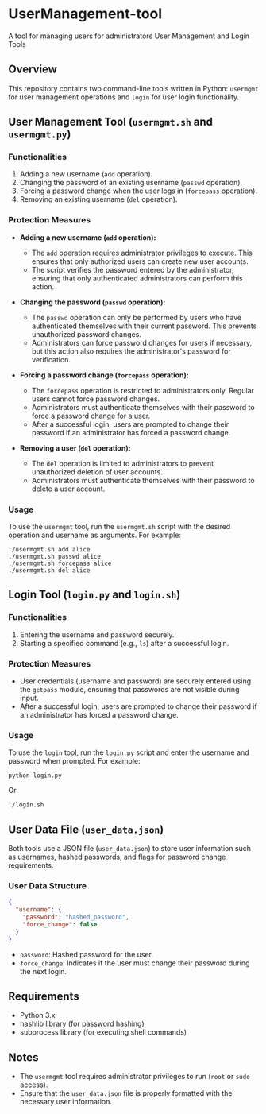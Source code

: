 # UserManagement-tool
A tool for managing users for administrators
 User Management and Login Tools

## Overview

This repository contains two command-line tools written in Python: `usermgmt` for user management operations and `login` for user login functionality.

## User Management Tool (`usermgmt.sh` and `usermgmt.py`)

### Functionalities

1. Adding a new username (`add` operation).
2. Changing the password of an existing username (`passwd` operation).
3. Forcing a password change when the user logs in (`forcepass` operation).
4. Removing an existing username (`del` operation).

### Protection Measures

- **Adding a new username (`add` operation):**
  - The `add` operation requires administrator privileges to execute. This ensures that only authorized users can create new user accounts.
  - The script verifies the password entered by the administrator, ensuring that only authenticated administrators can perform this action.

- **Changing the password (`passwd` operation):**
  - The `passwd` operation can only be performed by users who have authenticated themselves with their current password. This prevents unauthorized password changes.
  - Administrators can force password changes for users if necessary, but this action also requires the administrator's password for verification.

- **Forcing a password change (`forcepass` operation):**
  - The `forcepass` operation is restricted to administrators only. Regular users cannot force password changes.
  - Administrators must authenticate themselves with their password to force a password change for a user.
  - After a successful login, users are prompted to change their password if an administrator has forced a password change.

- **Removing a user (`del` operation):**
  - The `del` operation is limited to administrators to prevent unauthorized deletion of user accounts.
  - Administrators must authenticate themselves with their password to delete a user account.

### Usage

To use the `usermgmt` tool, run the `usermgmt.sh` script with the desired operation and username as arguments. For example:
```
./usermgmt.sh add alice
./usermgmt.sh passwd alice
./usermgmt.sh forcepass alice
./usermgmt.sh del alice
```

## Login Tool (`login.py` and `login.sh`)

### Functionalities

1. Entering the username and password securely.
2. Starting a specified command (e.g., `ls`) after a successful login.

### Protection Measures

- User credentials (username and password) are securely entered using the `getpass` module, ensuring that passwords are not visible during input.
- After a successful login, users are prompted to change their password if an administrator has forced a password change.

### Usage

To use the `login` tool, run the `login.py` script and enter the username and password when prompted. For example:
```
python login.py
```
Or
```
./login.sh

```


## User Data File (`user_data.json`)

Both tools use a JSON file (`user_data.json`) to store user information such as usernames, hashed passwords, and flags for password change requirements.

### User Data Structure

```json
{
  "username": {
    "password": "hashed_password",
    "force_change": false
  }
}
```

- `password`: Hashed password for the user.
- `force_change`: Indicates if the user must change their password during the next login.

## Requirements

- Python 3.x
- hashlib library (for password hashing)
- subprocess library (for executing shell commands)

## Notes

- The `usermgmt` tool requires administrator privileges to run (`root` or `sudo` access).
- Ensure that the `user_data.json` file is properly formatted with the necessary user information.
